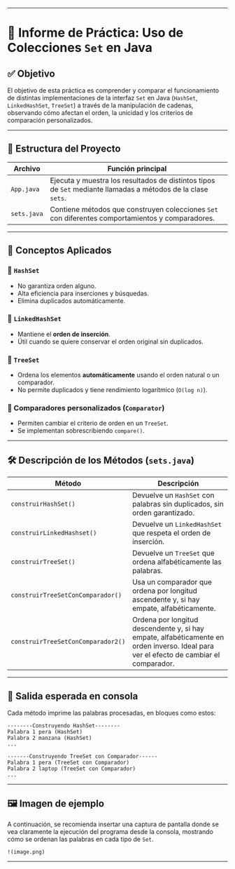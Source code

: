 
---

# 🧾 Informe de Práctica: Uso de Colecciones `Set` en Java

## ✅ Objetivo

El objetivo de esta práctica es comprender y comparar el funcionamiento de distintas implementaciones de la interfaz `Set` en Java (`HashSet`, `LinkedHashSet`, `TreeSet`) a través de la manipulación de cadenas, observando cómo afectan el orden, la unicidad y los criterios de comparación personalizados.

---

## 📁 Estructura del Proyecto

| Archivo         | Función principal |
|----------------|-------------------|
| `App.java`     | Ejecuta y muestra los resultados de distintos tipos de `Set` mediante llamadas a métodos de la clase `sets`. |
| `sets.java`    | Contiene métodos que construyen colecciones `Set` con diferentes comportamientos y comparadores. |

---

## 🧠 Conceptos Aplicados

### 🔹 `HashSet`
- No garantiza orden alguno.
- Alta eficiencia para inserciones y búsquedas.
- Elimina duplicados automáticamente.

### 🔹 `LinkedHashSet`
- Mantiene el **orden de inserción**.
- Útil cuando se quiere conservar el orden original sin duplicados.

### 🔹 `TreeSet`
- Ordena los elementos **automáticamente** usando el orden natural o un comparador.
- No permite duplicados y tiene rendimiento logarítmico (`O(log n)`).

### 🔹 Comparadores personalizados (`Comparator`)
- Permiten cambiar el criterio de orden en un `TreeSet`.
- Se implementan sobrescribiendo `compare()`.

---

## 🛠️ Descripción de los Métodos (`sets.java`)

| Método                                 | Descripción |
|----------------------------------------|-------------|
| `construirHashSet()`                   | Devuelve un `HashSet` con palabras sin duplicados, sin orden garantizado. |
| `construirLinkedHashset()`            | Devuelve un `LinkedHashSet` que respeta el orden de inserción. |
| `construirTreeSet()`                   | Devuelve un `TreeSet` que ordena alfabéticamente las palabras. |
| `construirTreeSetConComparador()`      | Usa un comparador que ordena por longitud ascendente y, si hay empate, alfabéticamente. |
| `construirTreeSetConComparador2()`     | Ordena por longitud descendente y, si hay empate, alfabéticamente en orden inverso. Ideal para ver el efecto de cambiar el comparador. |

---

## 🧪 Salida esperada en consola

Cada método imprime las palabras procesadas, en bloques como estos:

```
--------Construyendo HashSet--------
Palabra 1 pera (HashSet)
Palabra 2 manzana (HashSet)
...

-------Construyendo TreeSet con Comparador------
Palabra 1 pera (TreeSet con Comparador)
Palabra 2 laptop (TreeSet con Comparador)
...
```

---

## 🖼️ Imagen de ejemplo

A continuación, se recomienda insertar una captura de pantalla donde se vea claramente la ejecución del programa desde la consola, mostrando cómo se ordenan las palabras en cada tipo de `Set`.

```
!(image.png)
```

---

